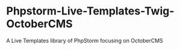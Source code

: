 # Phpstorm-Live-Templates-Twig-OctoberCMS
A Live Templates library of PhpStorm focusing on OctoberCMS
